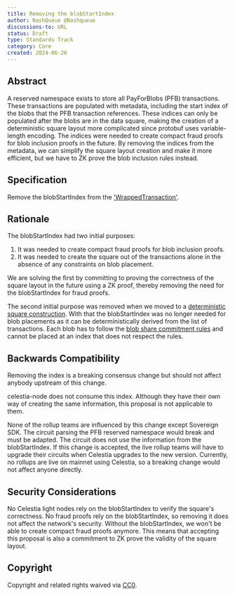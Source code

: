 ```yaml
---
title: Removing the blobStartIndex
author: NashQueue @Nashqueue
discussions-to: URL
status: Draft
type: Standards Track
category: Core
created: 2024-06-26
---
```


## Abstract

A reserved namespace exists to store all PayForBlobs (PFB) transactions. These transactions are populated with metadata, including the start index of the blobs that the PFB transaction references. These indices can only be populated after the blobs are in the data square, making the creation of a deterministic square layout more complicated since protobuf uses variable-length encoding. The indices were needed to create compact fraud proofs for blob inclusion proofs in the future. By removing the indices from the metadata, we can simplify the square layout creation and make it more efficient, but we have to ZK prove the blob inclusion rules instead.

## Specification

Remove the blobStartIndex from the ['WrappedTransaction'](https://celestiaorg.github.io/celestia-app/specs/data_structures.html#wrappedtransaction).

## Rationale

The blobStartIndex had two initial purposes:

1. It was needed to create compact fraud proofs for blob inclusion proofs.
2. It was needed to create the square out of the transactions alone in the absence of any constraints on blob placement.

We are solving the first by committing to proving the correctness of the square layout in the future using a ZK proof, thereby removing the need for the blobStartIndex for fraud proofs.

The second initial purpose was removed when we moved to a [deterministic square construction](https://github.com/celestiaorg/celestia-app/blob/main/docs/architecture/adr-020-deterministic-square-construction.md). With that the blobStartIndex was no longer needed for blob placements as it can be deterministically derived from the list of transactions. Each blob has to follow the [blob share commitment rules](https://celestiaorg.github.io/celestia-app/specs/data_square_layout.html#blob-share-commitment-rules) and cannot be placed at an index that does not respect the rules.

## Backwards Compatibility

Removing the index is a breaking consensus change but should not affect anybody upstream of this change.

celestia-node does not consume this index. Although they have their own way of creating the same information, this proposal is not applicable to them.

None of the rollup teams are influenced by this change except Sovereign SDK. The circuit parsing the PFB reserved namespace would break and must be adapted. The circuit does not use the information from the blobStartIndex. If this change is accepted, the live rollup teams will have to upgrade their circuits when Celestia upgrades to the new version. Currently, no rollups are live on mainnet using Celestia, so a breaking change would not affect anyone directly.

## Security Considerations

No Celestia light nodes rely on the blobStartIndex to verify the square's correctness. No fraud proofs rely on the blobStartIndex, so removing it does not affect the network's security. Without the blobStartIndex, we won't be able to create compact fraud proofs anymore. This means that accepting this proposal is also a commitment to ZK prove the validity of the square layout.

## Copyright

Copyright and related rights waived via [CC0](../LICENSE).
